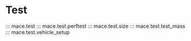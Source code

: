 # Test

::: mace.test
::: mace.test.perftest
::: mace.test.size
::: mace.test.test_mass
::: mace.test.vehicle_setup